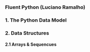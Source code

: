 ### Fluent Python (Luciano Ramalho)


### 1. The Python Data Model

### 2. Data Structures

#### 2.1 Arrays & Sequencues